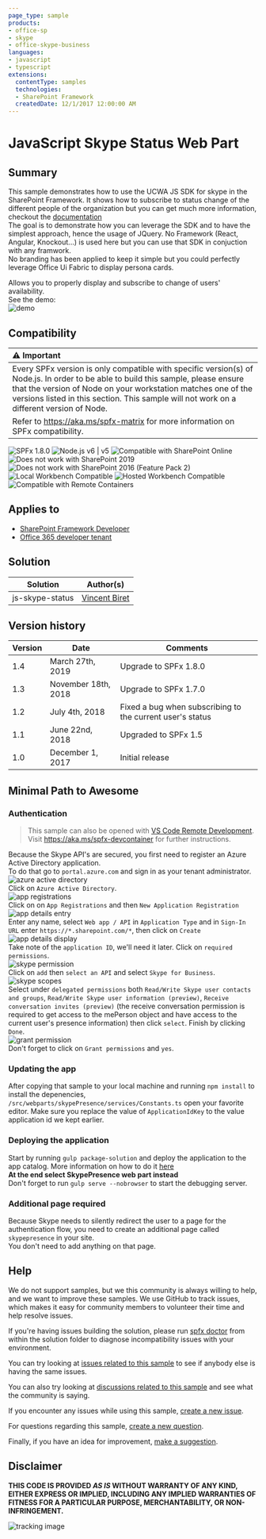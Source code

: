 ```yaml
---
page_type: sample
products:
- office-sp
- skype
- office-skype-business
languages:
- javascript
- typescript
extensions:
  contentType: samples
  technologies:
  - SharePoint Framework
  createdDate: 12/1/2017 12:00:00 AM
---
```

# JavaScript Skype Status Web Part

## Summary
This sample demonstrates how to use the UCWA JS SDK for skype in the SharePoint Framework. It shows how to subscribe to status change of the different people of the organization but you can get much more information, checkout the [documentation](https://msdn.microsoft.com/en-us/skype/websdk/docs/generalreference?f=255&MSPPError=-2147217396)  
The goal is to demonstrate how you can leverage the SDK and to have the simplest approach, hence the usage of JQuery. No Framework (React, Angular, Knockout...) is used here but you can use that SDK in conjuction with any framwork.  
No branding has been applied to keep it simple but you could perfectly leverage Office Ui Fabric to display persona cards.

Allows you to properly display and subscribe to change of users' availability.  
See the demo:  
![demo](./images/demo.gif)


## Compatibility

| :warning: Important          |
|:---------------------------|
| Every SPFx version is only compatible with specific version(s) of Node.js. In order to be able to build this sample, please ensure that the version of Node on your workstation matches one of the versions listed in this section. This sample will not work on a different version of Node.|
|Refer to <https://aka.ms/spfx-matrix> for more information on SPFx compatibility.   |

![SPFx 1.8.0](https://img.shields.io/badge/SPFx-1.8.0-green.svg)
![Node.js v6 | v5](https://img.shields.io/badge/Node.js-v6%20%7C%20v5-green.svg) 
![Compatible with SharePoint Online](https://img.shields.io/badge/SharePoint%20Online-Compatible-green.svg)
![Does not work with SharePoint 2019](https://img.shields.io/badge/SharePoint%20Server%202019-Incompatible-red.svg "SharePoint Server 2019 requires SPFx 1.4.1 or lower")
![Does not work with SharePoint 2016 (Feature Pack 2)](https://img.shields.io/badge/SharePoint%20Server%202016%20(Feature%20Pack%202)-Incompatible-red.svg "SharePoint Server 2016 Feature Pack 2 requires SPFx 1.1")
![Local Workbench Compatible](https://img.shields.io/badge/Local%20Workbench-Compatible-green.svg)
![Hosted Workbench Compatible](https://img.shields.io/badge/Hosted%20Workbench-Compatible-green.svg)
![Compatible with Remote Containers](https://img.shields.io/badge/Remote%20Containers-Compatible-green.svg)


## Applies to

* [SharePoint Framework Developer](https://learn.microsoft.com/sharepoint/dev/spfx/sharepoint-framework-overview)
* [Office 365 developer tenant](https://learn.microsoft.com/sharepoint/dev/spfx/set-up-your-developer-tenant)

## Solution

Solution|Author(s)
--------|---------
js-skype-status|[Vincent Biret](https://github.com/baywet)


## Version history

Version|Date|Comments
-------|----|--------
1.4|March 27th, 2019|Upgrade to SPFx 1.8.0
1.3|November 18th, 2018|Upgrade to SPFx 1.7.0
1.2|July 4th, 2018|Fixed a bug when subscribing to the current user's status
1.1|June 22nd, 2018|Upgraded to SPFx 1.5
1.0|December 1, 2017|Initial release

## Minimal Path to Awesome

### Authentication

>  This sample can also be opened with [VS Code Remote Development](https://code.visualstudio.com/docs/remote/remote-overview). Visit https://aka.ms/spfx-devcontainer for further instructions.

Because the Skype API's are secured, you first need to register an Azure Active Directory application.  
To do that go to `portal.azure.com` and sign in as your tenant administrator.  
![azure active directory](./images/1.PNG)  
Click on `Azure Active Directory`.  
![app registrations](./images/2.PNG)  
Click on on `App Registrations` and then `New Application Registration`  
![app details entry](./images/3.PNG)  
Enter any name, select `Web app / API` in `Application Type` and in `Sign-In URL` enter `https://*.sharepoint.com/*`, then click on `Create`  
![app details display](./images/4.PNG)  
Take note of the `application ID`, we'll need it later. Click on `required permissions`.  
![skype permission](./images/5.PNG)  
Click on `add` then `select an API` and select `Skype for Business`.  
![skype scopes](./images/6.PNG)  
Select under `delegated permissions` both `Read/Write Skype user contacts and groups`,  `Read/Write Skype user information (preview)`, `Receive conversation invites (preview)` (the receive conversation permission is required to get access to the mePerson object and have access to the current user's presence information) then click `select`. Finish by clicking `Done`.  
![grant permission](./images/7.PNG)  
Don't forget to click on `Grant permissions` and `yes`.

### Updating the app
After copying that sample to your local machine and running `npm install` to install the depenencies, `/src/webparts/skypePresence/services/Constants.ts` open your favorite editor. Make sure you replace the value of `ApplicationIdKey` to the value application id we kept earlier.  

### Deploying the application

Start by running `gulp package-solution` and deploy the application to the app catalog. More information on how to do it [here](https://learn.microsoft.com/sharepoint/dev/spfx/web-parts/get-started/serve-your-web-part-in-a-sharepoint-page)  
**At the end select SkypePresence web part instead**  
Don't forget to run `gulp serve --nobrowser` to start the debugging server.

### Additional page required

Because Skype needs to silently redirect the user to a page for the authentication flow, you need to create an additional page called `skypepresence` in your site.  
You don't need to add anything on that page.  


## Help

We do not support samples, but we this community is always willing to help, and we want to improve these samples. We use GitHub to track issues, which makes it easy for  community members to volunteer their time and help resolve issues.

If you're having issues building the solution, please run [spfx doctor](https://pnp.github.io/cli-microsoft365/cmd/spfx/spfx-doctor/) from within the solution folder to diagnose incompatibility issues with your environment.

You can try looking at [issues related to this sample](https://github.com/pnp/sp-dev-fx-webparts/issues?q=label%3A%22sample%3A%20js-skype-status") to see if anybody else is having the same issues.

You can also try looking at [discussions related to this sample](https://github.com/pnp/sp-dev-fx-webparts/discussions?discussions_q=js-skype-status) and see what the community is saying.

If you encounter any issues while using this sample, [create a new issue](https://github.com/pnp/sp-dev-fx-webparts/issues/new?assignees=&labels=Needs%3A+Triage+%3Amag%3A%2Ctype%3Abug-suspected%2Csample%3A%20js-skype-status&template=bug-report.yml&sample=js-skype-status&authors=@baywet&title=js-skype-status%20-%20).

For questions regarding this sample, [create a new question](https://github.com/pnp/sp-dev-fx-webparts/issues/new?assignees=&labels=Needs%3A+Triage+%3Amag%3A%2Ctype%3Aquestion%2Csample%3A%20js-skype-status&template=question.yml&sample=js-skype-status&authors=@baywet&title=js-skype-status%20-%20).

Finally, if you have an idea for improvement, [make a suggestion](https://github.com/pnp/sp-dev-fx-webparts/issues/new?assignees=&labels=Needs%3A+Triage+%3Amag%3A%2Ctype%3Aenhancement%2Csample%3A%20js-skype-status&template=question.yml&sample=js-skype-status&authors=@baywet&title=js-skype-status%20-%20).


## Disclaimer

**THIS CODE IS PROVIDED *AS IS* WITHOUT WARRANTY OF ANY KIND, EITHER EXPRESS OR IMPLIED, INCLUDING ANY IMPLIED WARRANTIES OF FITNESS FOR A PARTICULAR PURPOSE, MERCHANTABILITY, OR NON-INFRINGEMENT.**


![tracking image](https://pnptelemetry.azurewebsites.net/sp-dev-fx-webparts/samples/js-skype-status)
